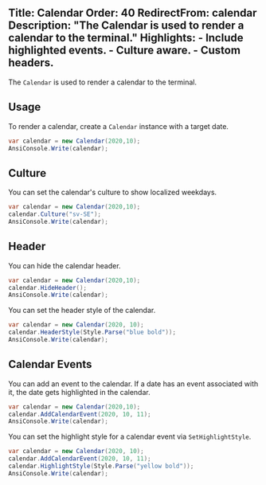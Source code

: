 ﻿Title: Calendar
Order: 40
RedirectFrom: calendar
Description: "The **Calendar** is used to render a calendar to the terminal."
Highlights:
    - Include highlighted events.
    - Culture aware.
    - Custom headers.
---

The `Calendar` is used to render a calendar to the terminal.

## Usage

To render a calendar, create a `Calendar` instance with a target date.

```csharp
var calendar = new Calendar(2020,10);
AnsiConsole.Write(calendar);
```

<?# AsciiCast cast="calendar" /?>

## Culture

You can set the calendar's culture to show localized weekdays.

```csharp
var calendar = new Calendar(2020,10);
calendar.Culture("sv-SE");
AnsiConsole.Write(calendar);
```

<?# AsciiCast cast="calendar-culture" /?>

## Header

You can hide the calendar header.

```csharp
var calendar = new Calendar(2020,10);
calendar.HideHeader();
AnsiConsole.Write(calendar);
```

You can set the header style of the calendar.

```csharp
var calendar = new Calendar(2020, 10);
calendar.HeaderStyle(Style.Parse("blue bold"));
AnsiConsole.Write(calendar);
```

<?# AsciiCast cast="calendar-header" /?>

## Calendar Events

You can add an event to the calendar.
If a date has an event associated with it, the date gets highlighted in the calendar.

```csharp
var calendar = new Calendar(2020,10);
calendar.AddCalendarEvent(2020, 10, 11);
AnsiConsole.Write(calendar);
```

You can set the highlight style for a calendar event via `SetHighlightStyle`.

```csharp
var calendar = new Calendar(2020, 10);
calendar.AddCalendarEvent(2020, 10, 11);
calendar.HighlightStyle(Style.Parse("yellow bold"));
AnsiConsole.Write(calendar);
```

<?# AsciiCast cast="calendar-highlight" /?>

